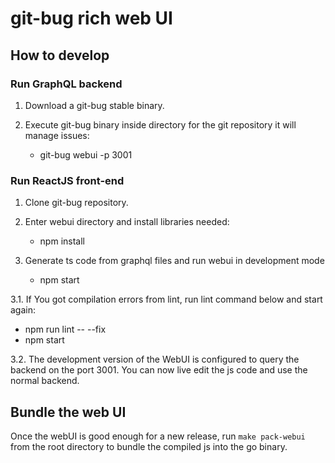 # git-bug rich web UI

## How to develop

### Run GraphQL backend

1. Download a git-bug stable binary.

2. Execute git-bug binary inside directory for the git repository it will manage issues:
   - git-bug webui -p 3001

### Run ReactJS front-end

1. Clone git-bug repository.

2. Enter webui directory and install libraries needed:
   - npm install

3. Generate ts code from graphql files and run webui in development mode
   - npm start

3.1. If You got compilation errors from lint, run lint command below and start again:
   - npm run lint -- --fix
   - npm start

3.2. The development version of the WebUI is configured to query the backend on the port 3001. You can now live edit the js code and use the normal backend.

## Bundle the web UI

Once the webUI is good enough for a new release, run `make pack-webui` from the root directory to bundle the compiled js into the go binary.
